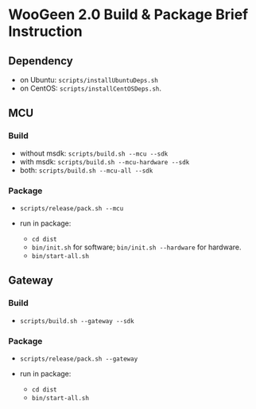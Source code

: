 # WooGeen 2.0 Build & Package Brief Instruction

## Dependency

- on Ubuntu: `scripts/installUbuntuDeps.sh`
- on CentOS: `scripts/installCentOSDeps.sh`.


## MCU

### Build

- without msdk: `scripts/build.sh --mcu --sdk`
- with msdk: `scripts/build.sh --mcu-hardware --sdk`
- both: `scripts/build.sh --mcu-all --sdk`

### Package

- `scripts/release/pack.sh --mcu`

- run in package:

    - `cd dist`
    - `bin/init.sh` for software; `bin/init.sh --hardware` for hardware.
    - `bin/start-all.sh`

## Gateway

### Build

- `scripts/build.sh --gateway --sdk`

### Package

- `scripts/release/pack.sh --gateway`

- run in package:

    - `cd dist`
    - `bin/start-all.sh`
